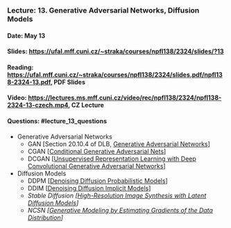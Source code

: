 ### Lecture: 13. Generative Adversarial Networks, Diffusion Models
#### Date: May 13
#### Slides: https://ufal.mff.cuni.cz/~straka/courses/npfl138/2324/slides/?13
#### Reading: https://ufal.mff.cuni.cz/~straka/courses/npfl138/2324/slides.pdf/npfl138-2324-13.pdf, PDF Slides
#### Video: https://lectures.ms.mff.cuni.cz/video/rec/npfl138/2324/npfl138-2324-13-czech.mp4, CZ Lecture
#### Questions: #lecture_13_questions

- Generative Adversarial Networks
  - GAN [Section 20.10.4 of DLB, [Generative Adversarial Networks](https://arxiv.org/abs/1406.2661)]
  - CGAN [[Conditional Generative Adversarial Nets](https://arxiv.org/abs/1411.1784)]
  - DCGAN [[Unsupervised Representation Learning with Deep Convolutional Generative Adversarial Networks](https://arxiv.org/abs/1511.06434)]
- Diffusion Models
  - DDPM [[Denoising Diffusion Probabilistic Models](https://arxiv.org/abs/2006.11239)]
  - DDIM [[Denoising Diffusion Implicit Models](https://arxiv.org/abs/2010.02502)]
  - _Stable Diffusion [[High-Resolution Image Synthesis with Latent Diffusion Models](https://arxiv.org/abs/2112.10752)]_
  - _NCSN [[Generative Modeling by Estimating Gradients of the Data Distribution](https://arxiv.org/abs/1907.05600)]_
